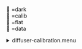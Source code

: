 &#x1F4D9; =dark  
                &#x1F4D5; =calib  
                &#x1F4D8; =flat  
                &#x1F4D7; =data <details><summary>diffuser-calibration.menu</summary><blockquote><pre><details><summary>diffuser-calibration.cbk</summary><blockquote><pre><details><summary>gain_high.rcp</summary><blockquote><pre>gain	high

Integration:0.00 minutes.  Hardware:0.00 minutes. total:0.00 minutes  </pre></blockquote></details><details><summary>Exposure_80.rcp</summary><blockquote><pre>exposure	80

Integration:0.00 minutes.  Hardware:0.00 minutes. total:0.00 minutes  </pre></blockquote></details><details><summary>setupFlat.rcp</summary><blockquote><pre>diffuser	in
cover	out
occ	out
shut	out
calib	out

Integration:0.00 minutes.  Hardware:1.00 minutes. total:1.00 minutes  </pre></blockquote></details><details><summary>setupDark.rcp</summary><blockquote><pre>shut	in

Integration:0.00 minutes.  Hardware:0.00 minutes. total:0.00 minutes  </pre></blockquote></details><details><summary>&#x1F4D9; dark_01wave_1beam_16sums_10rep_BOTH.rcp</summary><blockquote><pre>shut	in
&#x1F4D9; data	rcam	both	656.28	16
&#x1F4D9; data	rcam	both	656.28	16
&#x1F4D9; data	rcam	both	656.28	16
&#x1F4D9; data	rcam	both	656.28	16
&#x1F4D9; data	rcam	both	656.28	16
&#x1F4D9; data	rcam	both	656.28	16
&#x1F4D9; data	rcam	both	656.28	16
&#x1F4D9; data	rcam	both	656.28	16
&#x1F4D9; data	rcam	both	656.28	16
&#x1F4D9; data	rcam	both	656.28	16

Integration:0.90 minutes.  Hardware:0.00 minutes. total:0.90 minutes  </pre></blockquote></details><details><summary>setupFlat.rcp</summary><blockquote><pre>diffuser	in
cover	out
occ	out
shut	out
calib	out

Integration:0.00 minutes.  Hardware:0.00 minutes. total:0.00 minutes  </pre></blockquote></details><details><summary>530_FW.rcp</summary><blockquote><pre>prefilterrange	530

Integration:0.00 minutes.  Hardware:0.00 minutes. total:0.00 minutes  </pre></blockquote></details><details><summary>&#x1F4D8; 530_01wave_2beam_16sums_4rep_BOTH.rcp</summary><blockquote><pre>&#x1F4D8; data	rcam	both	530.30	16
&#x1F4D8; data	tcam	both	530.30	16
&#x1F4D8; data	rcam	both	530.30	16
&#x1F4D8; data	tcam	both	530.30	16
&#x1F4D8; data	rcam	both	530.30	16
&#x1F4D8; data	tcam	both	530.30	16
&#x1F4D8; data	rcam	both	530.30	16
&#x1F4D8; data	tcam	both	530.30	16

Integration:0.72 minutes.  Hardware:0.00 minutes. total:0.72 minutes  </pre></blockquote></details><details><summary>637_FW.rcp</summary><blockquote><pre>prefilterrange	637

Integration:0.00 minutes.  Hardware:0.42 minutes. total:0.42 minutes  </pre></blockquote></details><details><summary>&#x1F4D8; 637_01wave_2beam_16sums_4rep_BOTH.rcp</summary><blockquote><pre>&#x1F4D8; data	rcam	both	637.40	16
&#x1F4D8; data	tcam	both	637.40	16
&#x1F4D8; data	rcam	both	637.40	16
&#x1F4D8; data	tcam	both	637.40	16
&#x1F4D8; data	rcam	both	637.40	16
&#x1F4D8; data	tcam	both	637.40	16
&#x1F4D8; data	rcam	both	637.40	16
&#x1F4D8; data	tcam	both	637.40	16

Integration:0.72 minutes.  Hardware:0.00 minutes. total:0.72 minutes  </pre></blockquote></details><details><summary>656_FW.rcp</summary><blockquote><pre>prefilterrange	656

Integration:0.00 minutes.  Hardware:0.00 minutes. total:0.00 minutes  </pre></blockquote></details><details><summary>&#x1F4D8; 656_01wave_2beam_16sums_4rep_BOTH.rcp</summary><blockquote><pre>&#x1F4D8; data	rcam	both	656.28	16
&#x1F4D8; data	tcam	both	656.28	16
&#x1F4D8; data	rcam	both	656.28	16
&#x1F4D8; data	tcam	both	656.28	16
&#x1F4D8; data	rcam	both	656.28	16
&#x1F4D8; data	tcam	both	656.28	16
&#x1F4D8; data	rcam	both	656.28	16
&#x1F4D8; data	tcam	both	656.28	16

Integration:0.72 minutes.  Hardware:0.00 minutes. total:0.72 minutes  </pre></blockquote></details><details><summary>706_FW.rcp</summary><blockquote><pre>prefilterrange	706

Integration:0.00 minutes.  Hardware:0.42 minutes. total:0.42 minutes  </pre></blockquote></details><details><summary>&#x1F4D8; 706_01wave_2beam_16sums_4rep_BOTH.rcp</summary><blockquote><pre>&#x1F4D8; data	rcam	both	706.20	16
&#x1F4D8; data	tcam	both	706.20	16
&#x1F4D8; data	rcam	both	706.20	16
&#x1F4D8; data	tcam	both	706.20	16
&#x1F4D8; data	rcam	both	706.20	16
&#x1F4D8; data	tcam	both	706.20	16
&#x1F4D8; data	rcam	both	706.20	16
&#x1F4D8; data	tcam	both	706.20	16

Integration:0.72 minutes.  Hardware:0.00 minutes. total:0.72 minutes  </pre></blockquote></details><details><summary>789_FW.rcp</summary><blockquote><pre>prefilterrange	789

Integration:0.00 minutes.  Hardware:0.42 minutes. total:0.42 minutes  </pre></blockquote></details><details><summary>&#x1F4D8; 789_01wave_2beam_16sums_4rep_BOTH.rcp</summary><blockquote><pre>&#x1F4D8; data	rcam	both	789.40	16
&#x1F4D8; data	tcam	both	789.40	16
&#x1F4D8; data	rcam	both	789.40	16
&#x1F4D8; data	tcam	both	789.40	16
&#x1F4D8; data	rcam	both	789.40	16
&#x1F4D8; data	tcam	both	789.40	16
&#x1F4D8; data	rcam	both	789.40	16
&#x1F4D8; data	tcam	both	789.40	16

Integration:0.72 minutes.  Hardware:0.00 minutes. total:0.72 minutes  </pre></blockquote></details><details><summary>1074_FW.rcp</summary><blockquote><pre>prefilterrange	1074

Integration:0.00 minutes.  Hardware:0.42 minutes. total:0.42 minutes  </pre></blockquote></details><details><summary>&#x1F4D8; 1074_01wave_2beam_16sums_4rep_BOTH.rcp</summary><blockquote><pre>&#x1F4D8; data	rcam	both	1074.70	16
&#x1F4D8; data	tcam	both	1074.70	16
&#x1F4D8; data	rcam	both	1074.70	16
&#x1F4D8; data	tcam	both	1074.70	16
&#x1F4D8; data	rcam	both	1074.70	16
&#x1F4D8; data	tcam	both	1074.70	16
&#x1F4D8; data	rcam	both	1074.70	16
&#x1F4D8; data	tcam	both	1074.70	16

Integration:0.72 minutes.  Hardware:0.00 minutes. total:0.72 minutes  </pre></blockquote></details><details><summary>1079_FW.rcp</summary><blockquote><pre>prefilterrange	1079

Integration:0.00 minutes.  Hardware:0.42 minutes. total:0.42 minutes  </pre></blockquote></details><details><summary>&#x1F4D8; 1079_01wave_2beam_16sums_4rep_BOTH.rcp</summary><blockquote><pre>&#x1F4D8; data	rcam	both	1079.80	16
&#x1F4D8; data	tcam	both	1079.80	16
&#x1F4D8; data	rcam	both	1079.80	16
&#x1F4D8; data	tcam	both	1079.80	16
&#x1F4D8; data	rcam	both	1079.80	16
&#x1F4D8; data	tcam	both	1079.80	16
&#x1F4D8; data	rcam	both	1079.80	16
&#x1F4D8; data	tcam	both	1079.80	16

Integration:0.72 minutes.  Hardware:0.00 minutes. total:0.72 minutes  </pre></blockquote></details><details><summary>1083_FW.rcp</summary><blockquote><pre>prefilterrange	1083

Integration:0.00 minutes.  Hardware:0.00 minutes. total:0.00 minutes  </pre></blockquote></details><details><summary>&#x1F4D8; 1083_01wave_2beam_16sums_4rep_BOTH.rcp</summary><blockquote><pre>&#x1F4D8; data	rcam	both	1083.00	16
&#x1F4D8; data	tcam	both	1083.00	16
&#x1F4D8; data	rcam	both	1083.00	16
&#x1F4D8; data	tcam	both	1083.00	16
&#x1F4D8; data	rcam	both	1083.00	16
&#x1F4D8; data	tcam	both	1083.00	16
&#x1F4D8; data	rcam	both	1083.00	16
&#x1F4D8; data	tcam	both	1083.00	16

Integration:0.72 minutes.  Hardware:0.00 minutes. total:0.72 minutes  </pre></blockquote></details><details><summary>setupDark.rcp</summary><blockquote><pre>shut	in

Integration:0.00 minutes.  Hardware:0.00 minutes. total:0.00 minutes  </pre></blockquote></details><details><summary>&#x1F4D9; dark_01wave_1beam_16sums_10rep_BOTH.rcp</summary><blockquote><pre>shut	in
&#x1F4D9; data	rcam	both	656.28	16
&#x1F4D9; data	rcam	both	656.28	16
&#x1F4D9; data	rcam	both	656.28	16
&#x1F4D9; data	rcam	both	656.28	16
&#x1F4D9; data	rcam	both	656.28	16
&#x1F4D9; data	rcam	both	656.28	16
&#x1F4D9; data	rcam	both	656.28	16
&#x1F4D9; data	rcam	both	656.28	16
&#x1F4D9; data	rcam	both	656.28	16
&#x1F4D9; data	rcam	both	656.28	16

Integration:0.90 minutes.  Hardware:0.00 minutes. total:0.90 minutes  </pre></blockquote></details><details><summary>setupND.rcp</summary><blockquote><pre>shut	in
diffuser	out
nd	in
cover	out
occ	out
calib	out
shut	out

Integration:0.00 minutes.  Hardware:0.33 minutes. total:0.33 minutes  </pre></blockquote></details><details><summary>530_FW.rcp</summary><blockquote><pre>prefilterrange	530

Integration:0.00 minutes.  Hardware:0.00 minutes. total:0.00 minutes  </pre></blockquote></details><details><summary>&#x1F4D7; 530_01wave_2beam_16sums_4rep_BOTH.rcp</summary><blockquote><pre>&#x1F4D7; data	rcam	both	530.30	16
&#x1F4D7; data	tcam	both	530.30	16
&#x1F4D7; data	rcam	both	530.30	16
&#x1F4D7; data	tcam	both	530.30	16
&#x1F4D7; data	rcam	both	530.30	16
&#x1F4D7; data	tcam	both	530.30	16
&#x1F4D7; data	rcam	both	530.30	16
&#x1F4D7; data	tcam	both	530.30	16

Integration:0.72 minutes.  Hardware:0.00 minutes. total:0.72 minutes  </pre></blockquote></details><details><summary>637_FW.rcp</summary><blockquote><pre>prefilterrange	637

Integration:0.00 minutes.  Hardware:0.42 minutes. total:0.42 minutes  </pre></blockquote></details><details><summary>&#x1F4D7; 637_01wave_2beam_16sums_4rep_BOTH.rcp</summary><blockquote><pre>&#x1F4D7; data	rcam	both	637.40	16
&#x1F4D7; data	tcam	both	637.40	16
&#x1F4D7; data	rcam	both	637.40	16
&#x1F4D7; data	tcam	both	637.40	16
&#x1F4D7; data	rcam	both	637.40	16
&#x1F4D7; data	tcam	both	637.40	16
&#x1F4D7; data	rcam	both	637.40	16
&#x1F4D7; data	tcam	both	637.40	16

Integration:0.72 minutes.  Hardware:0.00 minutes. total:0.72 minutes  </pre></blockquote></details><details><summary>656_FW.rcp</summary><blockquote><pre>prefilterrange	656

Integration:0.00 minutes.  Hardware:0.00 minutes. total:0.00 minutes  </pre></blockquote></details><details><summary>&#x1F4D7; 656_01wave_2beam_16sums_4rep_BOTH.rcp</summary><blockquote><pre>&#x1F4D7; data	rcam	both	656.28	16
&#x1F4D7; data	tcam	both	656.28	16
&#x1F4D7; data	rcam	both	656.28	16
&#x1F4D7; data	tcam	both	656.28	16
&#x1F4D7; data	rcam	both	656.28	16
&#x1F4D7; data	tcam	both	656.28	16
&#x1F4D7; data	rcam	both	656.28	16
&#x1F4D7; data	tcam	both	656.28	16

Integration:0.72 minutes.  Hardware:0.00 minutes. total:0.72 minutes  </pre></blockquote></details><details><summary>706_FW.rcp</summary><blockquote><pre>prefilterrange	706

Integration:0.00 minutes.  Hardware:0.42 minutes. total:0.42 minutes  </pre></blockquote></details><details><summary>&#x1F4D7; 706_01wave_2beam_16sums_4rep_BOTH.rcp</summary><blockquote><pre>&#x1F4D7; data	rcam	both	706.20	16
&#x1F4D7; data	tcam	both	706.20	16
&#x1F4D7; data	rcam	both	706.20	16
&#x1F4D7; data	tcam	both	706.20	16
&#x1F4D7; data	rcam	both	706.20	16
&#x1F4D7; data	tcam	both	706.20	16
&#x1F4D7; data	rcam	both	706.20	16
&#x1F4D7; data	tcam	both	706.20	16

Integration:0.72 minutes.  Hardware:0.00 minutes. total:0.72 minutes  </pre></blockquote></details><details><summary>789_FW.rcp</summary><blockquote><pre>prefilterrange	789

Integration:0.00 minutes.  Hardware:0.42 minutes. total:0.42 minutes  </pre></blockquote></details><details><summary>&#x1F4D7; 789_01wave_2beam_16sums_4rep_BOTH.rcp</summary><blockquote><pre>&#x1F4D7; data	rcam	both	789.40	16
&#x1F4D7; data	tcam	both	789.40	16
&#x1F4D7; data	rcam	both	789.40	16
&#x1F4D7; data	tcam	both	789.40	16
&#x1F4D7; data	rcam	both	789.40	16
&#x1F4D7; data	tcam	both	789.40	16
&#x1F4D7; data	rcam	both	789.40	16
&#x1F4D7; data	tcam	both	789.40	16

Integration:0.72 minutes.  Hardware:0.00 minutes. total:0.72 minutes  </pre></blockquote></details><details><summary>1074_FW.rcp</summary><blockquote><pre>prefilterrange	1074

Integration:0.00 minutes.  Hardware:0.42 minutes. total:0.42 minutes  </pre></blockquote></details><details><summary>&#x1F4D7; 1074_01wave_2beam_16sums_4rep_BOTH.rcp</summary><blockquote><pre>&#x1F4D7; data	rcam	both	1074.70	16
&#x1F4D7; data	tcam	both	1074.70	16
&#x1F4D7; data	rcam	both	1074.70	16
&#x1F4D7; data	tcam	both	1074.70	16
&#x1F4D7; data	rcam	both	1074.70	16
&#x1F4D7; data	tcam	both	1074.70	16
&#x1F4D7; data	rcam	both	1074.70	16
&#x1F4D7; data	tcam	both	1074.70	16

Integration:0.72 minutes.  Hardware:0.00 minutes. total:0.72 minutes  </pre></blockquote></details><details><summary>1079_FW.rcp</summary><blockquote><pre>prefilterrange	1079

Integration:0.00 minutes.  Hardware:0.42 minutes. total:0.42 minutes  </pre></blockquote></details><details><summary>&#x1F4D7; 1079_01wave_2beam_16sums_4rep_BOTH.rcp</summary><blockquote><pre>&#x1F4D7; data	rcam	both	1079.80	16
&#x1F4D7; data	tcam	both	1079.80	16
&#x1F4D7; data	rcam	both	1079.80	16
&#x1F4D7; data	tcam	both	1079.80	16
&#x1F4D7; data	rcam	both	1079.80	16
&#x1F4D7; data	tcam	both	1079.80	16
&#x1F4D7; data	rcam	both	1079.80	16
&#x1F4D7; data	tcam	both	1079.80	16

Integration:0.72 minutes.  Hardware:0.00 minutes. total:0.72 minutes  </pre></blockquote></details><details><summary>1083_FW.rcp</summary><blockquote><pre>prefilterrange	1083

Integration:0.00 minutes.  Hardware:0.00 minutes. total:0.00 minutes  </pre></blockquote></details><details><summary>&#x1F4D7; 1083_01wave_2beam_16sums_4rep_BOTH.rcp</summary><blockquote><pre>&#x1F4D7; data	rcam	both	1083.00	16
&#x1F4D7; data	tcam	both	1083.00	16
&#x1F4D7; data	rcam	both	1083.00	16
&#x1F4D7; data	tcam	both	1083.00	16
&#x1F4D7; data	rcam	both	1083.00	16
&#x1F4D7; data	tcam	both	1083.00	16
&#x1F4D7; data	rcam	both	1083.00	16
&#x1F4D7; data	tcam	both	1083.00	16

Integration:0.72 minutes.  Hardware:0.00 minutes. total:0.72 minutes  </pre></blockquote></details><details><summary>setupDark.rcp</summary><blockquote><pre>shut	in

Integration:0.00 minutes.  Hardware:0.00 minutes. total:0.00 minutes  </pre></blockquote></details><details><summary>&#x1F4D9; dark_01wave_1beam_16sums_10rep_BOTH.rcp</summary><blockquote><pre>shut	in
&#x1F4D9; data	rcam	both	656.28	16
&#x1F4D9; data	rcam	both	656.28	16
&#x1F4D9; data	rcam	both	656.28	16
&#x1F4D9; data	rcam	both	656.28	16
&#x1F4D9; data	rcam	both	656.28	16
&#x1F4D9; data	rcam	both	656.28	16
&#x1F4D9; data	rcam	both	656.28	16
&#x1F4D9; data	rcam	both	656.28	16
&#x1F4D9; data	rcam	both	656.28	16
&#x1F4D9; data	rcam	both	656.28	16

Integration:0.90 minutes.  Hardware:0.00 minutes. total:0.90 minutes  </pre></blockquote></details><details><summary>&#x1F4D9; ND_OUT.rcp</summary><blockquote><pre>nd	out

Integration:0.00 minutes.  Hardware:0.00 minutes. total:0.00 minutes  </pre></blockquote></details><details><summary>setupND.rcp</summary><blockquote><pre>shut	in
diffuser	out
nd	in
cover	out
occ	out
calib	out
shut	out

Integration:0.00 minutes.  Hardware:0.00 minutes. total:0.00 minutes  </pre></blockquote></details><details><summary>&#x1F4D7; 530_01wave_2beam_16sums_4rep_BOTH.rcp</summary><blockquote><pre>&#x1F4D7; data	rcam	both	530.30	16
&#x1F4D7; data	tcam	both	530.30	16
&#x1F4D7; data	rcam	both	530.30	16
&#x1F4D7; data	tcam	both	530.30	16
&#x1F4D7; data	rcam	both	530.30	16
&#x1F4D7; data	tcam	both	530.30	16
&#x1F4D7; data	rcam	both	530.30	16
&#x1F4D7; data	tcam	both	530.30	16

Integration:0.72 minutes.  Hardware:0.00 minutes. total:0.72 minutes  </pre></blockquote></details><details><summary>637_FW.rcp</summary><blockquote><pre>prefilterrange	637

Integration:0.00 minutes.  Hardware:0.42 minutes. total:0.42 minutes  </pre></blockquote></details><details><summary>&#x1F4D7; 637_01wave_2beam_16sums_4rep_BOTH.rcp</summary><blockquote><pre>&#x1F4D7; data	rcam	both	637.40	16
&#x1F4D7; data	tcam	both	637.40	16
&#x1F4D7; data	rcam	both	637.40	16
&#x1F4D7; data	tcam	both	637.40	16
&#x1F4D7; data	rcam	both	637.40	16
&#x1F4D7; data	tcam	both	637.40	16
&#x1F4D7; data	rcam	both	637.40	16
&#x1F4D7; data	tcam	both	637.40	16

Integration:0.72 minutes.  Hardware:0.00 minutes. total:0.72 minutes  </pre></blockquote></details><details><summary>656_FW.rcp</summary><blockquote><pre>prefilterrange	656

Integration:0.00 minutes.  Hardware:0.00 minutes. total:0.00 minutes  </pre></blockquote></details><details><summary>&#x1F4D7; 656_01wave_2beam_16sums_4rep_BOTH.rcp</summary><blockquote><pre>&#x1F4D7; data	rcam	both	656.28	16
&#x1F4D7; data	tcam	both	656.28	16
&#x1F4D7; data	rcam	both	656.28	16
&#x1F4D7; data	tcam	both	656.28	16
&#x1F4D7; data	rcam	both	656.28	16
&#x1F4D7; data	tcam	both	656.28	16
&#x1F4D7; data	rcam	both	656.28	16
&#x1F4D7; data	tcam	both	656.28	16

Integration:0.72 minutes.  Hardware:0.00 minutes. total:0.72 minutes  </pre></blockquote></details><details><summary>706_FW.rcp</summary><blockquote><pre>prefilterrange	706

Integration:0.00 minutes.  Hardware:0.42 minutes. total:0.42 minutes  </pre></blockquote></details><details><summary>&#x1F4D7; 706_01wave_2beam_16sums_4rep_BOTH.rcp</summary><blockquote><pre>&#x1F4D7; data	rcam	both	706.20	16
&#x1F4D7; data	tcam	both	706.20	16
&#x1F4D7; data	rcam	both	706.20	16
&#x1F4D7; data	tcam	both	706.20	16
&#x1F4D7; data	rcam	both	706.20	16
&#x1F4D7; data	tcam	both	706.20	16
&#x1F4D7; data	rcam	both	706.20	16
&#x1F4D7; data	tcam	both	706.20	16

Integration:0.72 minutes.  Hardware:0.00 minutes. total:0.72 minutes  </pre></blockquote></details><details><summary>789_FW.rcp</summary><blockquote><pre>prefilterrange	789

Integration:0.00 minutes.  Hardware:0.42 minutes. total:0.42 minutes  </pre></blockquote></details><details><summary>&#x1F4D7; 789_01wave_2beam_16sums_4rep_BOTH.rcp</summary><blockquote><pre>&#x1F4D7; data	rcam	both	789.40	16
&#x1F4D7; data	tcam	both	789.40	16
&#x1F4D7; data	rcam	both	789.40	16
&#x1F4D7; data	tcam	both	789.40	16
&#x1F4D7; data	rcam	both	789.40	16
&#x1F4D7; data	tcam	both	789.40	16
&#x1F4D7; data	rcam	both	789.40	16
&#x1F4D7; data	tcam	both	789.40	16

Integration:0.72 minutes.  Hardware:0.00 minutes. total:0.72 minutes  </pre></blockquote></details><details><summary>1074_FW.rcp</summary><blockquote><pre>prefilterrange	1074

Integration:0.00 minutes.  Hardware:0.42 minutes. total:0.42 minutes  </pre></blockquote></details><details><summary>&#x1F4D7; 1074_01wave_2beam_16sums_4rep_BOTH.rcp</summary><blockquote><pre>&#x1F4D7; data	rcam	both	1074.70	16
&#x1F4D7; data	tcam	both	1074.70	16
&#x1F4D7; data	rcam	both	1074.70	16
&#x1F4D7; data	tcam	both	1074.70	16
&#x1F4D7; data	rcam	both	1074.70	16
&#x1F4D7; data	tcam	both	1074.70	16
&#x1F4D7; data	rcam	both	1074.70	16
&#x1F4D7; data	tcam	both	1074.70	16

Integration:0.72 minutes.  Hardware:0.00 minutes. total:0.72 minutes  </pre></blockquote></details><details><summary>1079_FW.rcp</summary><blockquote><pre>prefilterrange	1079

Integration:0.00 minutes.  Hardware:0.42 minutes. total:0.42 minutes  </pre></blockquote></details><details><summary>&#x1F4D7; 1079_01wave_2beam_16sums_4rep_BOTH.rcp</summary><blockquote><pre>&#x1F4D7; data	rcam	both	1079.80	16
&#x1F4D7; data	tcam	both	1079.80	16
&#x1F4D7; data	rcam	both	1079.80	16
&#x1F4D7; data	tcam	both	1079.80	16
&#x1F4D7; data	rcam	both	1079.80	16
&#x1F4D7; data	tcam	both	1079.80	16
&#x1F4D7; data	rcam	both	1079.80	16
&#x1F4D7; data	tcam	both	1079.80	16

Integration:0.72 minutes.  Hardware:0.00 minutes. total:0.72 minutes  </pre></blockquote></details><details><summary>1083_FW.rcp</summary><blockquote><pre>prefilterrange	1083

Integration:0.00 minutes.  Hardware:0.00 minutes. total:0.00 minutes  </pre></blockquote></details><details><summary>&#x1F4D7; 1083_01wave_2beam_16sums_4rep_BOTH.rcp</summary><blockquote><pre>&#x1F4D7; data	rcam	both	1083.00	16
&#x1F4D7; data	tcam	both	1083.00	16
&#x1F4D7; data	rcam	both	1083.00	16
&#x1F4D7; data	tcam	both	1083.00	16
&#x1F4D7; data	rcam	both	1083.00	16
&#x1F4D7; data	tcam	both	1083.00	16
&#x1F4D7; data	rcam	both	1083.00	16
&#x1F4D7; data	tcam	both	1083.00	16

Integration:0.72 minutes.  Hardware:0.00 minutes. total:0.72 minutes  </pre></blockquote></details><details><summary>setupDark.rcp</summary><blockquote><pre>shut	in

Integration:0.00 minutes.  Hardware:0.00 minutes. total:0.00 minutes  </pre></blockquote></details>
Integration:20.05 minutes.  Hardware:7.58 minutes. total:27.64 minutes  </pre></blockquote></details></pre></blockquote></details>